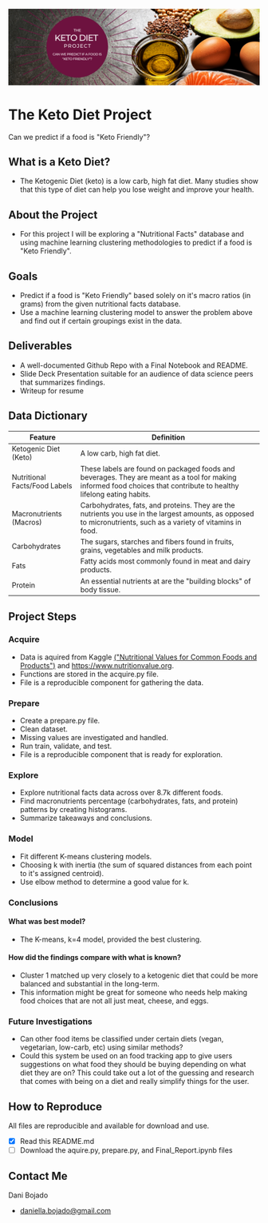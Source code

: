 [![Header](https://github.com/dbojado/Keto-Diet-Project/blob/main/images/The_Keto_Diet_Banner_2.png "Header")](https://www.canva.com/design/DAEPhrgPsOk/NCc1MmlWCpMdEclyl1kbWQ/view?utm_content=DAEPhrgPsOk&utm_campaign=designshare&utm_medium=link&utm_source=sharebutton)

# The Keto Diet Project
Can we predict if a food is "Keto Friendly"?

## What is a Keto Diet?
- The Ketogenic Diet (keto) is a low carb, high fat diet. Many studies show that this type of diet can help you lose weight and improve your health.


## About the Project
- For this project I will be exploring a "Nutritional Facts" database and using machine learning clustering methodologies to predict if a food is "Keto Friendly".

## Goals
- Predict if a food is "Keto Friendly" based solely on it's macro ratios (in grams) from the given nutritional facts database.
- Use a machine learning clustering model to answer the problem above and find out if certain groupings exist in the data.


## Deliverables
- A well-documented Github Repo with a Final Notebook and README.
- Slide Deck Presentation suitable for an audience of data science peers that summarizes findings.
- Writeup for resume


## Data Dictionary
| Feature | Definition |
|---------------------------|--------------------------------------------------|
| Ketogenic Diet (Keto)   | A low carb, high fat diet.|  
| Nutritional Facts/Food Labels   | These labels are found on packaged foods and beverages. They are meant as a tool for making informed food choices that contribute to healthy lifelong eating habits. |  
| Macronutrients (Macros)   | Carbohydrates, fats, and proteins. They are the nutrients you use in the largest amounts, as opposed to micronutrients, such as a variety of vitamins in food. |  
| Carbohydrates   | The sugars, starches and fibers found in fruits, grains, vegetables and milk products. |  
| Fats  | Fatty acids most commonly found in meat and dairy products.|  
| Protein   | An essential nutrients at are the "building blocks" of body tissue. |  

## Project Steps
### Acquire
- Data is aquired from Kaggle [("Nutritional Values for Common Foods and Products")](https://www.kaggle.com/trolukovich/nutritional-values-for-common-foods-and-products) and https://www.nutritionvalue.org.
- Functions are stored in the acquire.py file.
- File is a reproducible component for gathering the data.

### Prepare
- Create a prepare.py file. 
- Clean dataset.
- Missing values are investigated and handled.
- Run train, validate, and test.
- File is a reproducible component that is ready for exploration.

### Explore
- Explore nutritional facts data across over 8.7k different foods.
- Find macronutrients percentage (carbohydrates, fats, and protein) patterns by creating histograms.
- Summarize takeaways and conclusions.   

### Model
- Fit different K-means clustering models. 
- Choosing k with inertia (the sum of squared distances from each point to it's assigned centroid). 
- Use elbow method to determine a good value for k.

### Conclusions
#### What was best model?
- The K-means, k=4 model, provided the best clustering.

#### How did the findings compare with what is known?
- Cluster 1 matched up very closely to a ketogenic diet that could be more balanced and substantial in the long-term. 
- This information might be great for someone who needs help making food choices that are not all just meat, cheese, and eggs.

### Future Investigations
- Can other food items be classified under certain diets (vegan, vegetarian, low-carb, etc) using similar methods?
- Could this system be used on an food tracking app to give users suggestions on what food they should be buying depending on what diet they are on? This could take out a lot of the guessing and research that comes with being on a diet and really simplify things for the user. 

## How to Reproduce
All files are reproducible and available for download and use.
- [x] Read this README.md
- [ ] Download the aquire.py, prepare.py, and Final_Report.ipynb files

## Contact Me 
Dani Bojado
- daniella.bojado@gmail.com 
